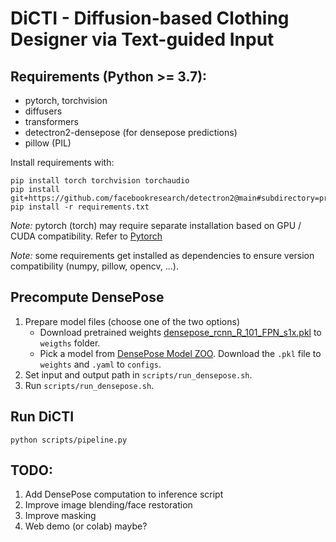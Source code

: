 # DiCTI - Diffusion-based Clothing Designer via Text-guided Input

## Requirements (Python >= 3.7):

* pytorch, torchvision
* diffusers
* transformers
* detectron2-densepose (for densepose predictions)
* pillow (PIL)

Install requirements with:

```
pip install torch torchvision torchaudio
pip install git+https://github.com/facebookresearch/detectron2@main#subdirectory=projects/DensePose
pip install -r requirements.txt
```

_Note:_ pytorch (torch) may require separate installation based on GPU / CUDA compatibility. Refer to [Pytorch](https://pytorch.org/get-started/locally/)

_Note:_ some requirements get installed as dependencies to ensure version compatibility (numpy, pillow, opencv, ...).

## Precompute DensePose

1. Prepare model files (choose one of the two options)
   * Download pretrained weights [densepose_rcnn_R_101_FPN_s1x.pkl](https://dl.fbaipublicfiles.com/densepose/densepose_rcnn_R_101_FPN_s1x/165712084/model_final_c6ab63.pkl) to `weigths` folder.
   * Pick a model from [DensePose Model ZOO](https://github.com/facebookresearch/detectron2/blob/main/projects/DensePose/doc/DENSEPOSE_IUV.md#ModelZoo). Download the `.pkl` file to `weights` and `.yaml` to `configs`.
2. Set input and output path in `scripts/run_densepose.sh`.
3. Run `scripts/run_densepose.sh`.

## Run DiCTI

```
python scripts/pipeline.py
```

## TODO:

1. Add DensePose computation to inference script
2. Improve image blending/face restoration
3. Improve masking
4. Web demo (or colab) maybe?

